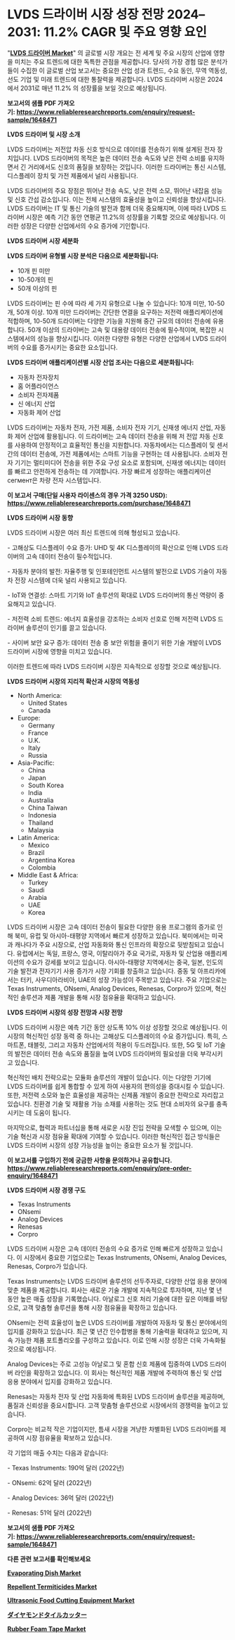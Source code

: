 <p><h1>LVDS 드라이버 시장 성장 전망 2024–2031: 11.2% CAGR 및 주요 영향 요인</h1></p><p>"<strong><a href="https://www.reliableresearchreports.com/lvds-driver-market-r1648471?utm_campaign=106&utm_medium=7&utm_source=Github&utm_content=ia&utm_term=17122024&utm_id=lvds-driver">LVDS 드라이버 Market</a></strong>" 의 글로벌 시장 개요는 전 세계 및 주요 시장의 산업에 영향을 미치는 주요 트렌드에 대한 독특한 관점을 제공합니다. 당사의 가장 경험 많은 분석가들이 수집한 이 글로벌 산업 보고서는 중요한 산업 성과 트렌드, 수요 동인, 무역 역동성, 선도 기업 및 미래 트렌드에 대한 통찰력을 제공합니다. LVDS 드라이버 시장은 2024에서 2031로 매년 11.2% 의 성장률을 보일 것으로 예상됩니다.&nbsp;</p>
<p><strong>보고서의 샘플 PDF 가져오기:&nbsp;<a href="https://www.reliableresearchreports.com/enquiry/request-sample/1648471?utm_campaign=106&utm_medium=7&utm_source=Github&utm_content=ia&utm_term=17122024&utm_id=lvds-driver">https://www.reliableresearchreports.com/enquiry/request-sample/1648471</a></strong></p>
<p><strong>LVDS 드라이버 및 시장 소개</strong></p>
<p><p>LVDS 드라이버는 저전압 차동 신호 방식으로 데이터를 전송하기 위해 설계된 전자 장치입니다. LVDS 드라이버의 목적은 높은 데이터 전송 속도와 낮은 전력 소비를 유지하면서 긴 거리에서도 신호의 품질을 보장하는 것입니다. 이러한 드라이버는 통신 시스템, 디스플레이 장치 및 가전 제품에서 널리 사용됩니다.</p><p>LVDS 드라이버의 주요 장점은 뛰어난 전송 속도, 낮은 전력 소모, 뛰어난 내잡음 성능 및 신호 간섭 감소입니다. 이는 전체 시스템의 효율성을 높이고 신뢰성을 향상시킵니다. LVDS 드라이버는 IT 및 통신 기술의 발전과 함께 더욱 중요해지며, 이에 따라 LVDS 드라이버 시장은 예측 기간 동안 연평균 11.2%의 성장률을 기록할 것으로 예상됩니다. 이러한 성장은 다양한 산업에서의 수요 증가에 기인합니다.</p></p>
<p><strong>LVDS 드라이버 시장 세분화</strong></p>
<p><strong>LVDS 드라이버 유형별 시장 분석은 다음으로 세분화됩니다:</strong></p>
<p><ul><li>10개 핀 미만</li><li>10-50개의 핀</li><li>50개 이상의 핀</li></ul></p>
<p><p>LVDS 드라이버는 핀 수에 따라 세 가지 유형으로 나눌 수 있습니다: 10개 미만, 10-50개, 50개 이상. 10개 미만 드라이버는 간단한 연결을 요구하는 저전력 애플리케이션에 적합하며, 10-50개 드라이버는 다양한 기능을 지원해 중간 규모의 데이터 전송에 유용합니다. 50개 이상의 드라이버는 고속 및 대용량 데이터 전송에 필수적이며, 복잡한 시스템에서의 성능을 향상시킵니다. 이러한 다양한 유형은 다양한 산업에서 LVDS 드라이버의 수요를 증가시키는 중요한 요소입니다.</p></p>
<p><strong>LVDS 드라이버 애플리케이션별 시장 산업 조사는 다음으로 세분화됩니다:</strong></p>
<p><ul><li>자동차 전자장치</li><li>홈 어플라이언스</li><li>소비자 전자제품</li><li>신 에너지 산업</li><li>자동화 제어 산업</li></ul></p>
<p><p>LVDS 드라이버는 자동차 전자, 가전 제품, 소비자 전자 기기, 신재생 에너지 산업, 자동화 제어 산업에 활용됩니다. 이 드라이버는 고속 데이터 전송을 위해 저 전압 차동 신호를 사용하여 안정적이고 효율적인 통신을 지원합니다. 자동차에서는 디스플레이 및 센서 간의 데이터 전송에, 가전 제품에서는 스마트 기능을 구현하는 데 사용됩니다. 소비자 전자 기기는 멀티미디어 전송을 위한 주요 구성 요소로 포함되며, 신재생 에너지는 데이터를 빠르고 안전하게 전송하는 데 기여합니다. 가장 빠르게 성장하는 애플리케이션 сегмент은 차량 전자 시스템입니다.</p></p>
<p><strong>이 보고서 구매(단일 사용자 라이센스의 경우 가격 3250 USD): <a href="https://www.reliableresearchreports.com/purchase/1648471?utm_campaign=106&utm_medium=7&utm_source=Github&utm_content=ia&utm_term=17122024&utm_id=lvds-driver">https://www.reliableresearchreports.com/purchase/1648471</a></strong></p>
<p><strong>LVDS 드라이버 시장 동향</strong></p>
<p><p>LVDS 드라이버 시장은 여러 최신 트렌드에 의해 형성되고 있습니다. </p><p>- 고해상도 디스플레이 수요 증가: UHD 및 4K 디스플레이의 확산으로 인해 LVDS 드라이버의 고속 데이터 전송이 필수적입니다. </p><p>- 자동차 분야의 발전: 자율주행 및 인포테인먼트 시스템의 발전으로 LVDS 기술이 자동차 전장 시스템에 더욱 널리 사용되고 있습니다. </p><p>- IoT와 연결성: 스마트 기기와 IoT 솔루션의 확대로 LVDS 드라이버의 통신 역량이 중요해지고 있습니다. </p><p>- 저전력 소비 트렌드: 에너지 효율성을 강조하는 소비자 선호로 인해 저전력 LVDS 드라이버 솔루션이 인기를 끌고 있습니다. </p><p>- 사이버 보안 요구 증가: 데이터 전송 중 보안 위험을 줄이기 위한 기술 개발이 LVDS 드라이버 시장에 영향을 미치고 있습니다. </p><p>이러한 트렌드에 따라 LVDS 드라이버 시장은 지속적으로 성장할 것으로 예상됩니다.</p></p>
<p><strong>LVDS 드라이버 시장의 지리적 확산과 시장의 역동성</strong></p>
<p><ul>
    <li>
        North America:
        <ul>
            <li>United States</li>
            <li>Canada</li>
        </ul>
    </li>
    <li>
        Europe:
        <ul>
            <li>Germany</li>
            <li>France</li>
            <li>U.K.</li>
            <li>Italy</li>
            <li>Russia</li>
        </ul>
    </li>
    <li>
        Asia-Pacific:
        <ul>
            <li>China</li>
            <li>Japan</li>
            <li>South Korea</li>
            <li>India</li>
            <li>Australia</li>
            <li>China Taiwan</li>
            <li>Indonesia</li>
            <li>Thailand</li>
            <li>Malaysia</li>
        </ul>
    </li>
    <li>
        Latin America:
        <ul>
            <li>Mexico</li>
            <li>Brazil</li>
            <li>Argentina Korea</li>
            <li>Colombia</li>
        </ul>
    </li>
    <li>
        Middle East & Africa:
        <ul>
            <li>Turkey</li>
            <li>Saudi</li>
            <li>Arabia</li>
            <li>UAE</li>
            <li>Korea</li>
        </ul>
    </li>
    </ul></p>
<p><p>LVDS 드라이버 시장은 고속 데이터 전송이 필요한 다양한 응용 프로그램의 증가로 인해 북미, 유럽 및 아시아-태평양 지역에서 빠르게 성장하고 있습니다. 북미에서는 미국과 캐나다가 주요 시장으로, 산업 자동화와 통신 인프라의 확장으로 뒷받침되고 있습니다. 유럽에서는 독일, 프랑스, 영국, 이탈리아가 주요 국가로, 자동차 및 산업용 애플리케이션의 수요가 강세를 보이고 있습니다. 아시아-태평양 지역에서는 중국, 일본, 인도의 기술 발전과 전자기기 사용 증가가 시장 기회를 창출하고 있습니다. 중동 및 아프리카에서는 터키, 사우디아라비아, UAE의 성장 가능성이 주목받고 있습니다. 주요 기업으로는 Texas Instruments, ONsemi, Analog Devices, Renesas, Corpro가 있으며, 혁신적인 솔루션과 제품 개발을 통해 시장 점유율을 확대하고 있습니다.</p></p>
<p><strong>LVDS 드라이버 시장의 성장 전망과 시장 전망</strong></p>
<p><p>LVDS 드라이버 시장은 예측 기간 동안 상도폭 10% 이상 성장할 것으로 예상됩니다. 이 시장의 혁신적인 성장 동력 중 하나는 고해상도 디스플레이의 수요 증가입니다. 특히, 스마트폰, 태블릿, 그리고 자동차 산업에서의 적용이 두드러집니다. 또한, 5G 및 IoT 기술의 발전은 데이터 전송 속도와 품질을 높여 LVDS 드라이버의 필요성을 더욱 부각시키고 있습니다.</p><p>혁신적인 배치 전략으로는 모듈화 솔루션의 개발이 있습니다. 이는 다양한 기기에 LVDS 드라이버를 쉽게 통합할 수 있게 하여 사용자의 편의성을 증대시킬 수 있습니다. 또한, 저전력 소모와 높은 효율성을 제공하는 신제품 개발이 중요한 전략으로 자리잡고 있습니다. 친환경 기술 및 재활용 가능 소재를 사용하는 것도 현대 소비자의 요구를 충족시키는 데 도움이 됩니다.</p><p>마지막으로, 협력과 파트너십을 통해 새로운 시장 진입 전략을 모색할 수 있으며, 이는 기술 혁신과 시장 점유율 확대에 기여할 수 있습니다. 이러한 혁신적인 접근 방식들은 LVDS 드라이버 시장의 성장 가능성을 높이는 중요한 요소가 될 것입니다.</p></p>
<p><strong>이 보고서를 구입하기 전에 궁금한 사항을 문의하거나 공유합니다. <a href="https://www.reliableresearchreports.com/enquiry/pre-order-enquiry/1648471?utm_campaign=106&utm_medium=7&utm_source=Github&utm_content=ia&utm_term=17122024&utm_id=lvds-driver">https://www.reliableresearchreports.com/enquiry/pre-order-enquiry/1648471</a></strong></p>
<p><strong>LVDS 드라이버 시장 경쟁 구도</strong></p>
<p><ul><li>Texas Instruments</li><li>ONsemi</li><li>Analog Devices</li><li>Renesas</li><li>Corpro</li></ul></p>
<p><p>LVDS 드라이버 시장은 고속 데이터 전송의 수요 증가로 인해 빠르게 성장하고 있습니다. 이 시장에서 중요한 기업으로는 Texas Instruments, ONsemi, Analog Devices, Renesas, Corpro가 있습니다.</p><p>Texas Instruments는 LVDS 드라이버 솔루션의 선두주자로, 다양한 산업 응용 분야에 맞춘 제품을 제공합니다. 회사는 새로운 기술 개발에 지속적으로 투자하며, 지난 몇 년 동안 높은 매출 성장을 기록했습니다. 아날로그 신호 처리 기술에 대한 깊은 이해를 바탕으로, 고객 맞춤형 솔루션을 통해 시장 점유율을 확장하고 있습니다.</p><p>ONsemi는 전력 효율성이 높은 LVDS 드라이버를 개발하여 자동차 및 통신 분야에서의 입지를 강화하고 있습니다. 최근 몇 년간 인수합병을 통해 기술력을 확대하고 있으며, 지속 가능한 제품 포트폴리오를 구성하고 있습니다. 이로 인해 시장 성장은 더욱 가속화될 것으로 예상됩니다.</p><p>Analog Devices는 주로 고성능 아날로그 및 혼합 신호 제품에 집중하여 LVDS 드라이버 라인을 확장하고 있습니다. 이 회사는 혁신적인 제품 개발에 주력하여 통신 및 산업 응용 분야에서 입지를 강화하고 있습니다. </p><p>Renesas는 자동차 전자 및 산업 자동화에 특화된 LVDS 드라이버 솔루션을 제공하며, 품질과 신뢰성을 중요시합니다. 고객 맞춤형 솔루션으로 시장에서의 경쟁력을 높이고 있습니다.</p><p>Corpro는 비교적 작은 기업이지만, 틈새 시장을 겨냥한 차별화된 LVDS 드라이버를 제공하여 시장 점유율을 확보하고 있습니다. </p><p>각 기업의 매출 수치는 다음과 같습니다:</p><p>- Texas Instruments: 190억 달러 (2022년)</p><p>- ONsemi: 62억 달러 (2022년)</p><p>- Analog Devices: 36억 달러 (2022년)</p><p>- Renesas: 51억 달러 (2022년)</p></p>
<p><strong>보고서의 샘플 PDF 가져오기:&nbsp;<a href="https://www.reliableresearchreports.com/enquiry/request-sample/1648471?utm_campaign=106&utm_medium=7&utm_source=Github&utm_content=ia&utm_term=17122024&utm_id=lvds-driver">https://www.reliableresearchreports.com/enquiry/request-sample/1648471</a></strong></p>
<p><strong></strong></p>
<p><strong></strong></p>
<p><strong></strong></p>
<p><strong></strong></p>
<p><strong>다른 관련 보고서를 확인해보세요</strong></p>
<p><strong><p><a href="https://www.linkedin.com/pulse/rising-demand-evaporating-dish-market-influencing-size-cagr-17p0f?utm_campaign=106&utm_medium=7&utm_source=Github&utm_content=ia&utm_term=17122024&utm_id=lvds-driver">Evaporating Dish Market</a></p><p><a href="https://github.com/vimar16th/Market-Research-Report-List-7/blob/main/repellent-termiticides-market.md?utm_campaign=106&utm_medium=7&utm_source=Github&utm_content=ia&utm_term=17122024&utm_id=lvds-driver">Repellent Termiticides Market</a></p><p><a href="https://github.com/luckyshygirl/Market-Research-Report-List-7/blob/main/ultrasonic-food-cutting-equipment-market.md?utm_campaign=106&utm_medium=7&utm_source=Github&utm_content=ia&utm_term=17122024&utm_id=lvds-driver">Ultrasonic Food Cutting Equipment Market</a></p><p><a href="https://github.com/mohamedbakry57/Market-Research-Report-List-6/blob/main/383413627525.md?utm_campaign=106&utm_medium=7&utm_source=Github&utm_content=ia&utm_term=17122024&utm_id=lvds-driver">ダイヤモンドタイルカッター</a></p><p><a href="https://www.linkedin.com/pulse/fore-clarion-insight-j6xzf?utm_campaign=106&utm_medium=7&utm_source=Github&utm_content=ia&utm_term=17122024&utm_id=lvds-driver">Rubber Foam Tape Market</a></p></strong></p>
<p></p>